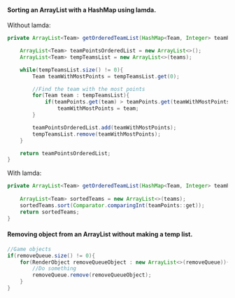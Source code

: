 #### Sorting an ArrayList with a HashMap using lamda.

Without lamda:

````java
private ArrayList<Team> getOrderedTeamList(HashMap<Team, Integer> teamPoints){

    ArrayList<Team> teamPointsOrderedList = new ArrayList<>();
    ArrayList<Team> tempTeamsList = new ArrayList<>(teams);

    while(tempTeamsList.size() != 0){
        Team teamWithMostPoints = tempTeamsList.get(0);

        //Find the team with the most points
        for(Team team : tempTeamsList){
            if(teamPoints.get(team) > teamPoints.get(teamWithMostPoints))
                teamWithMostPoints = team;
        }

        teamPointsOrderedList.add(teamWithMostPoints);
        tempTeamsList.remove(teamWithMostPoints);
    }

    return teamPointsOrderedList;
}

````



With lamda:

```java
private ArrayList<Team> getOrderedTeamList(HashMap<Team, Integer> teamPoints){
    
    ArrayList<Team> sortedTeams = new ArrayList<>(teams);
    sortedTeams.sort(Comparator.comparingInt(teamPoints::get));
    return sortedTeams;
}
```



#### Removing object from an ArrayList without making a temp list.

```java
//Game objects
if(removeQueue.size() != 0){
    for(RenderObject removeQueueObject : new ArrayList<>(removeQueue)){
        //Do something
        removeQueue.remove(removeQueueObject);
    }
}
```

